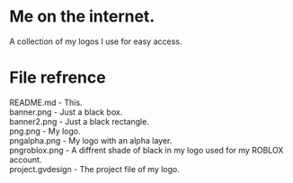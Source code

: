 # Me on the internet.
A collection of my logos I use for easy access.

# File refrence
README.md - This.<br>
banner.png - Just a black box.<br>
banner2.png - Just a black rectangle.<br>
png.png - My logo.<br>
pngalpha.png - My logo with an alpha layer.<br>
pngroblox.png - A diffrent shade of black in my logo used for my ROBLOX account.<br>
project.gvdesign - The project file of my logo.
